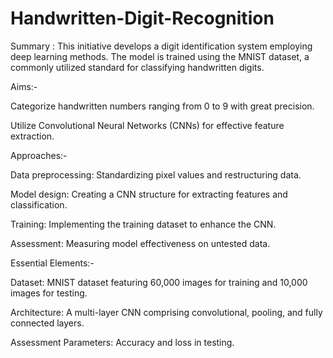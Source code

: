 # Handwritten-Digit-Recognition
Summary :
This initiative develops a digit identification system employing deep learning methods. The model is trained using the MNIST dataset, a commonly utilized standard for classifying handwritten digits.

Aims:-

Categorize handwritten numbers ranging from 0 to 9 with great precision.

Utilize Convolutional Neural Networks (CNNs) for effective feature extraction.

Approaches:-

Data preprocessing: Standardizing pixel values and restructuring data.

Model design: Creating a CNN structure for extracting features and classification.

Training: Implementing the training dataset to enhance the CNN.

Assessment: Measuring model effectiveness on untested data.

Essential Elements:-

Dataset: MNIST dataset featuring 60,000 images for training and 10,000 images for testing.

Architecture: A multi-layer CNN comprising convolutional, pooling, and fully connected layers.

Assessment Parameters: Accuracy and loss in testing.
